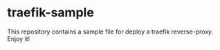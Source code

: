 # traefik-sample
This repository contains a sample file for deploy a traefik reverse-proxy. Enjoy it!

